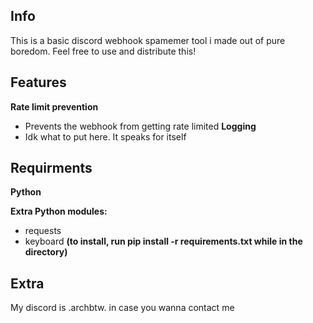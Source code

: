 ## Info

This is a basic discord webhook spamemer tool i made out of pure boredom. Feel free to use and distribute this!

## Features 

**Rate limit prevention**
 * Prevents the webhook from getting rate limited
**Logging**
 * Idk what to put here. It speaks for itself

## Requirments

**Python**

**Extra Python modules:**
 * requests
 * keyboard
 **(to install, run pip install -r requirements.txt while in the directory)**

## Extra

My discord is .archbtw. in case you wanna contact me
